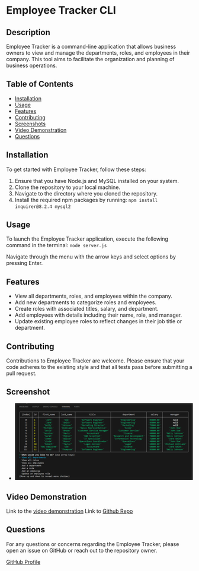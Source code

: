 # Employee Tracker CLI

## Description

Employee Tracker is a command-line application that allows business owners to view and manage the departments, roles, and employees in their company. This tool aims to facilitate the organization and planning of business operations.

## Table of Contents

- [Installation](#installation)
- [Usage](#usage)
- [Features](#features)
- [Contributing](#contributing)
- [Screenshots](#screenshots)
- [Video Demonstration](#video-demonstration)
- [Questions](#questions)

## Installation

To get started with Employee Tracker, follow these steps:

1. Ensure that you have Node.js and MySQL installed on your system.
2. Clone the repository to your local machine.
3. Navigate to the directory where you cloned the repository.
4. Install the required npm packages by running: `npm install inquirer@8.2.4 mysql2`


## Usage

To launch the Employee Tracker application, execute the following command in the terminal:
`node server.js`

Navigate through the menu with the arrow keys and select options by pressing Enter.

## Features

- View all departments, roles, and employees within the company.
- Add new departments to categorize roles and employees.
- Create roles with associated titles, salary, and department.
- Add employees with details including their name, role, and manager.
- Update existing employee roles to reflect changes in their job title or department.

## Contributing

Contributions to Employee Tracker are welcome. Please ensure that your code adheres to the existing style and that all tests pass before submitting a pull request.

## Screenshot

- ![Terminal](./assets/screen.png)

## Video Demonstration

Link to the [video demonstration](https://drive.google.com/file/d/1cPVCdS97C0DxplcRRZcC764q1qFuL8ZU/view)
Link to [Github Repo](git@github.com:alamm01/emptracker.git)

## Questions

For any questions or concerns regarding the Employee Tracker, please open an issue on GitHub or reach out to the repository owner.

[GitHub Profile](https://github.com/alamm01)
